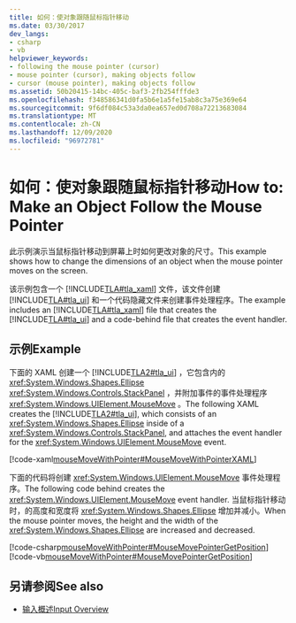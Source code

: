```yaml
---
title: 如何：使对象跟随鼠标指针移动
ms.date: 03/30/2017
dev_langs:
- csharp
- vb
helpviewer_keywords:
- following the mouse pointer (cursor)
- mouse pointer (cursor), making objects follow
- cursor (mouse pointer), making objects follow
ms.assetid: 50b20415-14bc-405c-baf3-2fb254fffde3
ms.openlocfilehash: f348586341d0fa5b6e1a5fe15ab8c3a75e369e64
ms.sourcegitcommit: 9f6df084c53a3da0ea657ed0d708a72213683084
ms.translationtype: MT
ms.contentlocale: zh-CN
ms.lasthandoff: 12/09/2020
ms.locfileid: "96972781"
---
```

# <a name="how-to-make-an-object-follow-the-mouse-pointer"></a><span data-ttu-id="79653-102">如何：使对象跟随鼠标指针移动</span><span class="sxs-lookup"><span data-stu-id="79653-102">How to: Make an Object Follow the Mouse Pointer</span></span>
<span data-ttu-id="79653-103">此示例演示当鼠标指针移动到屏幕上时如何更改对象的尺寸。</span><span class="sxs-lookup"><span data-stu-id="79653-103">This example shows how to change the dimensions of an object when the mouse pointer moves on the screen.</span></span>  
  
 <span data-ttu-id="79653-104">该示例包含一个 [!INCLUDE[TLA#tla_xaml](../../../includes/tlasharptla-xaml-md.md)] 文件，该文件创建 [!INCLUDE[TLA#tla_ui](../../../includes/tlasharptla-ui-md.md)] 和一个代码隐藏文件来创建事件处理程序。</span><span class="sxs-lookup"><span data-stu-id="79653-104">The example includes an [!INCLUDE[TLA#tla_xaml](../../../includes/tlasharptla-xaml-md.md)] file that creates the [!INCLUDE[TLA#tla_ui](../../../includes/tlasharptla-ui-md.md)] and a code-behind file that creates the event handler.</span></span>  
  
## <a name="example"></a><span data-ttu-id="79653-105">示例</span><span class="sxs-lookup"><span data-stu-id="79653-105">Example</span></span>  
 <span data-ttu-id="79653-106">下面的 XAML 创建一个 [!INCLUDE[TLA2#tla_ui](../../../includes/tla2sharptla-ui-md.md)] ，它包含内的 <xref:System.Windows.Shapes.Ellipse> <xref:System.Windows.Controls.StackPanel> ，并附加事件的事件处理程序 <xref:System.Windows.UIElement.MouseMove> 。</span><span class="sxs-lookup"><span data-stu-id="79653-106">The following XAML creates the [!INCLUDE[TLA2#tla_ui](../../../includes/tla2sharptla-ui-md.md)], which consists of an <xref:System.Windows.Shapes.Ellipse> inside of a <xref:System.Windows.Controls.StackPanel>, and attaches the event handler for the <xref:System.Windows.UIElement.MouseMove> event.</span></span>  
  
 [!code-xaml[mouseMoveWithPointer#MouseMoveWithPointerXAML](~/samples/snippets/csharp/VS_Snippets_Wpf/mouseMoveWithPointer/CSharp/Window1.xaml#mousemovewithpointerxaml)]  
  
 <span data-ttu-id="79653-107">下面的代码将创建 <xref:System.Windows.UIElement.MouseMove> 事件处理程序。</span><span class="sxs-lookup"><span data-stu-id="79653-107">The following code behind creates the <xref:System.Windows.UIElement.MouseMove> event handler.</span></span>  <span data-ttu-id="79653-108">当鼠标指针移动时，的高度和宽度将 <xref:System.Windows.Shapes.Ellipse> 增加并减小。</span><span class="sxs-lookup"><span data-stu-id="79653-108">When the mouse pointer moves, the height and the width of the <xref:System.Windows.Shapes.Ellipse> are increased and decreased.</span></span>  
  
 [!code-csharp[mouseMoveWithPointer#MouseMovePointerGetPosition](~/samples/snippets/csharp/VS_Snippets_Wpf/mouseMoveWithPointer/CSharp/Window1.xaml.cs#mousemovepointergetposition)]
 [!code-vb[mouseMoveWithPointer#MouseMovePointerGetPosition](~/samples/snippets/visualbasic/VS_Snippets_Wpf/mouseMoveWithPointer/VisualBasic/Window1.xaml.vb#mousemovepointergetposition)]  
  
## <a name="see-also"></a><span data-ttu-id="79653-109">另请参阅</span><span class="sxs-lookup"><span data-stu-id="79653-109">See also</span></span>

- [<span data-ttu-id="79653-110">输入概述</span><span class="sxs-lookup"><span data-stu-id="79653-110">Input Overview</span></span>](input-overview.md)
